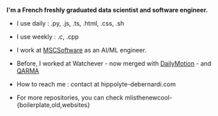 **I'm a French freshly graduated data scientist and software engineer.**

* I use daily : .py, .js, .ts, .html, .css, .sh

* I use weekly : .c, .cpp

* I work at [MSCSoftware](https://www.mscsoftware.com/) as an AI/ML engineer.
* Before, I worked at Watchever - now merged with [DailyMotion](https://www.dailymotion.com/) - and [QARMA](https://qarma.lis-lab.fr/)

* How to reach me : contact at hippolyte-debernardi.com

* For more repositories, you can check mlisthenewcool-{boilerplate,old,websites}
